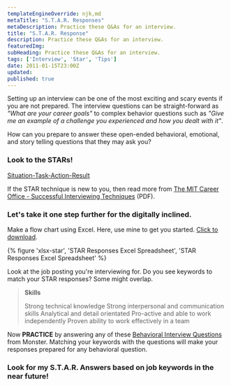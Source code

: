 ```yaml
---
templateEngineOverride: njk,md
metaTitle: "S.T.A.R. Responses" 
metaDescription: Practice these Q&As for an interview.
title: "S.T.A.R. Response" 
description: Practice these Q&As for an interview.
featuredImg:
subHeading: Practice these Q&As for an interview.
tags: ['Interview', 'Star', 'Tips']
date: 2011-01-15T23:00Z
updated:
published: true
---
```


<div class="col-start-3 col-end-9">

Setting up an interview can be one of the most exciting and scary events if you are not prepared. The interview questions can be straight-forward as _"What are your career goals"_ to complex behavior questions such as _"Give me an example of a challenge you experienced and how you dealt with it"_.

How can you prepare to answer these open-ended behavioral, emotional, and story telling questions that they may ask you?

### Look to the STARs!

[Situation-Task-Action-Result](http://en.wikipedia.org/wiki/Situation,_Task,_Action,_Result)

If the STAR technique is new to you, then read more from [The MIT Career Office - Successful Interviewing Techniques](http://web.mit.edu/career/www/workshops/interviewing.pdf) (PDF).

### Let's take it one step further for the digitally inclined.

Make a flow chart using Excel. Here, use mine to get you started. [Click to download](https://res.cloudinary.com/conrmahr/raw/upload/v1653344525/conormeagher.com/hireconor-star.xlsx).

{% figure 'xlsx-star', 'STAR Responses Excel Spreadsheet', 'STAR Responses Excel Spreadsheet' %}

Look at the job posting you're interviewing for. Do you see keywords to match your STAR responses? Some might overlap.

> **Skills**
> 
> Strong technical knowledge Strong interpersonal and communication skills Analytical and detail orientated Pro-active and able to work independently Proven ability to work effectively in a team

Now **PRACTICE** by answering any of these [Behavioral Interview Questions](http://career-advice.monster.com/job-interview/interview-questions/100-potential-interview-questions/article.aspx) from Monster. Matching your keywords with the questions will make your responses prepared for any behavioral question.

### Look for my S.T.A.R. Answers based on job keywords in the near future!

</div>
